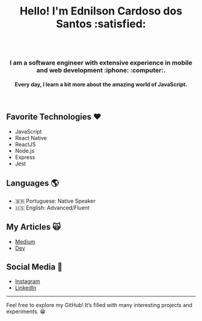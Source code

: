 
<h1 align="center">Hello! I'm Ednilson Cardoso dos Santos :satisfied:</h1><br/>
<br/>
<h3 align="center">I am a software engineer with extensive experience in mobile and web development :iphone: :computer:.</h3>
<h4 align="center">Every day, I learn a bit more about the amazing world of JavaScript.</h4>
<br/>

## Favorite Technologies :heart:
<ul>
  <li>JavaScript</li>
  <li>React Native</li>
  <li>ReactJS</li> 
  <li>Node.js</li>
  <li>Express</li>
  <li>Jest</li>
</ul>

## Languages :earth_americas:
<ul> 
 <li>🇧🇷 Portuguese: Native Speaker</li>
 <li>🇺🇸 English: Advanced/Fluent</li> 
</ul>


## My Articles :scream_cat:

* [Medium](https://medium.com/@ednilsoncs)  
* [Dev](https://dev.to/ednilsoncs)  

## Social Media :eyes:

* [Instagram](https://www.instagram.com/ednilsoncss/)  
* [LinkedIn](https://www.linkedin.com/in/ednilsoncardosodossantos/)  

---

Feel free to explore my GitHub! It’s filled with many interesting projects and experiments. :grin:
